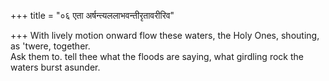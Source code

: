 +++
title = "०६ एता अर्षन्त्यललाभवन्तीरृतावरीरिव"

+++
With lively motion onward flow these waters, the Holy Ones, shouting, as 'twere, together.  
     Ask them to. tell thee what the floods are saying, what girdling rock the waters burst asunder.